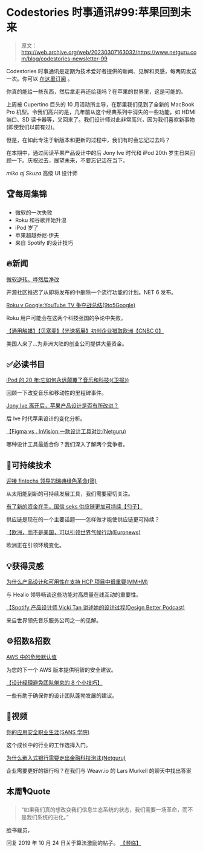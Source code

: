 # Codestories 时事通讯#99:苹果回到未来

> 原文：<http://web.archive.org/web/20230307163032/https://www.netguru.com/blog/codestories-newsletter-99>

 Codestories 时事通讯是定期为技术爱好者提供的新闻、见解和灵感，每两周发送一次。你可以 [在这里订阅](/web/20220924160539/https://www.netguru.com/newsletter/codestories-european-tech-newsletter) 。

你真的能给一些东西，然后拿走再还给我吗？在苹果的世界里，这是可能的。

上周被 Cupertino 巨头的 10 月活动所主导，在那里我们见到了全新的 MacBook Pro 机型。令我们高兴的是，几年前从这个经典系列中消失的一些功能，如 HDMI 端口、SD 读卡器等，又回来了。我们设计师对此非常高兴，因为我们喜欢新事物(即使我们以前有过)。

但是，在如此专注于新版本和更新的过程中，我们有时会忘记过去吗？

在本期中，通过阅读苹果产品设计中的后 Jony Ive 时代和 iPod 20th 岁生日来回顾一下。庆祝过去，展望未来，不要忘记活在当下。

*miko aj Skuza* 高级 UI 设计师

## 🏆每周集锦

*   微软的一次失败
*   Roku 和谷歌开始升温
*   iPod 岁了
*   苹果超越乔尼·伊夫
*   来自 Spotify 的设计技巧

## 🔥新闻

[微软逆转。哗然后净改](http://web.archive.org/web/20220924160539/https://www.theverge.com/2021/10/23/22742282/microsoft-dotnet-hot-reload-u-turn-response)

开源社区推迟了从即将发布的中删除一个流行功能的计划。NET 6 发布。

[Roku v Google:YouTube TV 争夺战总结(9to5Google)](http://web.archive.org/web/20220924160539/https://9to5google.com/2021/10/23/roku-google-youtube-tv-battle/)

Roku 用户可能会在这两个科技强国的争论中失败。

[【通用触媒】【贝塞麦】【光速拓展】初创企业猎取欧洲【CNBC 0】](http://web.archive.org/web/20220924160539/https://www.cnbc.com/2021/10/22/general-catalyst-bessemer-lightspeed-expand-start-up-hunt-to-europe.html)

美国人来了...为非洲大陆的创业公司提供大量资金。

## ✅必读书目

[iPod 的 20 年:它如何永远颠覆了音乐和科技(《卫报》)](http://web.archive.org/web/20220924160539/https://www.theguardian.com/music/2021/oct/23/20-years-of-the-ipod-how-music-and-tech-new-era-steve-jobs)

回顾一下改变音乐和移动性的里程碑事件。

[Jony Ive 离开后，苹果产品设计是否有所改进？](http://web.archive.org/web/20220924160539/https://9to5mac.com/2021/10/21/bloomberg-argues-apple-product-design-improved-since-jony-ive-left/)

后 Ive 时代苹果设计的变化分析。

[【Figma vs . InVision:一款设计工具对比(Netguru)](http://web.archive.org/web/20220924160539/https://www.netguru.com/blog/figma-vs-invision-comparison)

哪种设计工具最适合你？我们深入了解两个竞争者。

## 🌱可持续技术

[迎接 fintechs 领导的瑞典绿色革命(筛)](http://web.archive.org/web/20220924160539/https://sifted.eu/articles/sweden-green-sustainable-fintech/)

从太阳能到新的可持续发展工具，我们需要密切关注。

[有了新的资金在手，国信 seks 供应链更加可持续【勺子】](http://web.archive.org/web/20220924160539/https://thespoon.tech/trustraces-hopes-new-investment-dollars-fuels-its-growth-as-a-player-in-tracking-sustainability/)

供应链是现在的一个主要话题——怎样做才能使供应链更可持续？

[【欧洲，而不是美国，可以引领世界气候行动(Euronews)](http://web.archive.org/web/20220924160539/https://www.euronews.com/2021/10/23/europe-not-the-us-can-lead-the-world-on-climate-action-view)

欧洲正在引领环境变化。

## 💡获得灵感

[为什么产品设计和可用性在支持 HCP 项目中很重要(MM+M)](http://web.archive.org/web/20220924160539/https://www.mmm-online.com/home/channel/sponsored/why-product-design-and-usability-matter-in-supporting-hcp-engagements/)

与 Healio 领导畅谈这些功能对高质量在线互动的重要性。

[【Spotify 产品设计师 Vicki Tan 讲述她的设计过程(Design Better Podcast)](http://web.archive.org/web/20220924160539/https://www.designbetter.co/podcast/vicki-tan)

来自世界领先音乐服务公司之一的见解。

## ⚙招数&招数 

[AWS 中的危险默认值](http://web.archive.org/web/20220924160539/https://osamaelnaggar.com/blog/aws_waf_dangerous_defaults/)

为您的下一个 AWS 版本提供明智的安全建议。

[【设计经理避免团队倦怠的 8 个小技巧】](http://web.archive.org/web/20220924160539/https://www.netguru.com/blog/how-to-prevent-design-team-burnout)

一些有助于确保你的设计团队蓬勃发展的建议。

## 🎥视频

[你的应用安全职业生涯(SANS 学院)](http://web.archive.org/web/20220924160539/https://www.youtube.com/watch?v=6JrTiqL7kyM)

这个成长中的行业的工作选择入门。

[为什么嵌入式银行需要走出金融科技泡沫(Netguru)](http://web.archive.org/web/20220924160539/https://www.youtube.com/watch?v=0S7qd3bLQKM)

企业需要更好的银行吗？在我们与 Weavr.io 的 Lars Murkell 的聊天中找出答案

## 本周🎙️Quote

> “如果我们真的想改变我们信息生态系统的状态，我们需要一场革命，而不是我们系统的进化。”

脸书雇员， 

回复 2019 年 10 月 24 日关于算法激励的帖子。 [【濒临】](http://web.archive.org/web/20220924160539/https://www.theverge.com/22740969/facebook-files-papers-frances-haugen-whistleblower-civic-integrity)